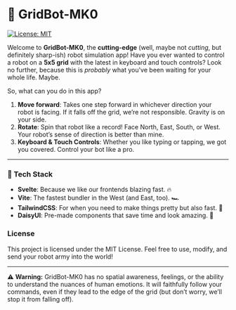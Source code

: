 # 🤖 GridBot-MK0

[![License: MIT](https://img.shields.io/badge/License-MIT-yellow.svg)](https://opensource.org/licenses/MIT)

Welcome to **GridBot-MK0**, the **cutting-edge** (well, maybe not _cutting_, but definitely sharp-ish) robot simulation app! Have you ever wanted to control a robot on a **5x5 grid** with the latest in keyboard and touch controls? Look no further, because this is _probably_ what you've been waiting for your whole life. Maybe.

So, what can you do in this app?

1. **Move forward**: Takes one step forward in whichever direction your robot is facing. If it falls off the grid, we’re not responsible. Gravity is on your side.
2. **Rotate**: Spin that robot like a record! Face North, East, South, or West. Your robot’s sense of direction is better than mine.
3. **Keyboard & Touch Controls**: Whether you like typing or tapping, we got you covered. Control your bot like a pro.

---

### 🚀 Tech Stack

- **Svelte**: Because we like our frontends blazing fast. 🔥
- **Vite**: The fastest bundler in the West (and East, too). 🏎️
- **TailwindCSS**: For when you need to make things pretty but also fast. 💅
- **DaisyUI**: Pre-made components that save time and look amazing. 🌼

### License

This project is licensed under the MIT License. Feel free to use, modify, and send your robot army into the world!

---

⚠️ **Warning:** GridBot-MK0 has no spatial awareness, feelings, or the ability to understand the nuances of human emotions. It will faithfully follow your commands, even if they lead to the edge of the grid (but don’t worry, we’ll stop it from falling off).
